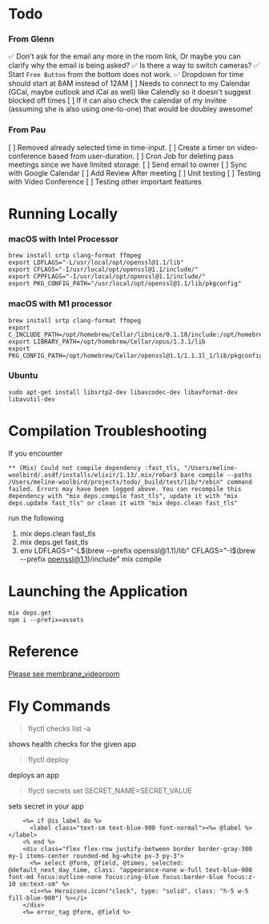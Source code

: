 # Todo

### From Glenn

✅ Don't ask for the email any more in the room link, Or maybe you can clarify why the email is being asked?
✅ Is there a way to switch cameras?
✅ Start `Free Button` from the bottom does not work.
✅  Dropdown for time should start at 8AM instead of 12AM
[ ] Needs to connect to my Calendar (GCal, maybe outlook and iCal as well) like Calendly so it doesn't suggest blocked off times
[ ] If it can also check the calendar of my invitee (assuming she is also using one-to-one) that would be doubley awesome!

### From Pau
[ ] Removed already selected time in time-input. 
[ ] Create a timer on video-conference based from user-duration.
[ ] Cron Job for deleting pass meetings since we have limited storage.
[ ] Send email to owner
[ ] Sync with Google Calendar
[ ] Add Review After meeting 
[ ] Unit testing
[ ] Testing with Video Conference
[ ] Testing other important features

# Running Locally

### macOS with Intel Processor
```
brew install srtp clang-format ffmpeg
export LDFLAGS="-L/usr/local/opt/openssl@1.1/lib"
export CFLAGS="-I/usr/local/opt/openssl@1.1/include/"
export CPPFLAGS="-I/usr/local/opt/openssl@1.1/include/"
export PKG_CONFIG_PATH="/usr/local/opt/openssl@1.1/lib/pkgconfig"
```
### macOS with M1 processor
```
brew install srtp clang-format ffmpeg
export C_INCLUDE_PATH=/opt/homebrew/Cellar/libnice/0.1.18/include:/opt/homebrew/Cellar/opus/1.3.1/include:/opt/homebrew/Cellar/openssl@1.1/1.1.1l_1/include
export LIBRARY_PATH=/opt/homebrew/Cellar/opus/1.3.1/lib
export PKG_CONFIG_PATH=/opt/homebrew/Cellar/openssl@1.1/1.1.1l_1/lib/pkgconfig/
```
### Ubuntu
```
sudo apt-get install libsrtp2-dev libavcodec-dev libavformat-dev libavutil-dev
```

# Compilation Troubleshooting

If you encounter
```
** (Mix) Could not compile dependency :fast_tls, "/Users/meline-woolbird/.asdf/installs/elixir/1.13/.mix/rebar3 bare compile --paths /Users/meline-woolbird/projects/todo/_build/test/lib/*/ebin" command failed. Errors may have been logged above. You can recompile this dependency with "mix deps.compile fast_tls", update it with "mix deps.update fast_tls" or clean it with "mix deps.clean fast_tls"
```
run the following

1. mix deps.clean fast_tls
2. mix deps.get fast_tls
3. env LDFLAGS="-L$(brew --prefix openssl@1.1)/lib" CFLAGS="-I$(brew --prefix openssl@1.1)/include" mix compile

# Launching the Application
```
mix deps.get
npm i --prefix=assets
```
# Reference 
[Please see membrane_videoroom](https://github.com/membraneframework/membrane_videoroom)

# Fly Commands

> flyctl checks list -a <app-name> 

shows health checks for the given app

> flyctl deploy

deploys an app

> flyctl secrets set SECRET_NAME=SECRET_VALUE

sets secret in your app


        <%= if @is_label do %>
          <label class="text-sm text-blue-900 font-normal"><%= @label %></label>
        <% end %>
        <div class="flex flex-row justify-between border border-gray-300 my-1 items-center rounded-md bg-white px-3 py-3">
          <%= select @form, @field, @times, selected: @default_next_day_time, class: "appearance-none w-full text-blue-900 font-md focus:outline-none focus:ring-blue focus:border-blue focus:z-10 sm:text-sm" %>
          <i><%= Heroicons.icon("clock", type: "solid", class: "h-5 w-5 fill-blue-900") %></i>
        </div>
        <%= error_tag @form, @field %>
